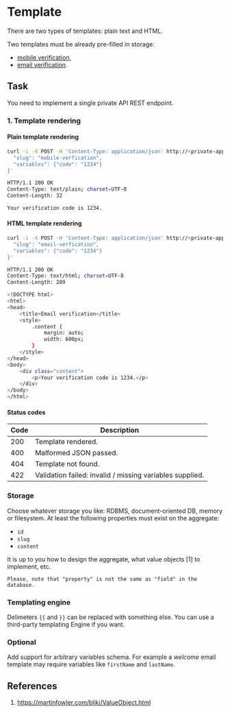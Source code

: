 # Template

There are two types of templates: plain text and HTML.

Two templates must be already pre-filled in storage:

- [mobile verification](../templates/sms-verification.txt),
- [email verification](../templates/email-verification.html).

## Task

You need to implement a single private API REST endpoint.

### 1. Template rendering

#### Plain template rendering

```bash
curl -i -X POST -H 'Content-Type: application/json' http://<private-app>:<port>/templates/render -d '{
  "slug": "mobile-verfication",
  "variables": {"code": "1234"}
}'

HTTP/1.1 200 OK
Content-Type: text/plain; charset=UTF-8
Content-Length: 32

Your verification code is 1234.
```

#### HTML template rendering

```bash
curl -i -X POST -H 'Content-Type: application/json' http://<private-app>:<port>/templates/render -d '{
  "slug": "email-verfication",
  "variables": {"code": "1234"}
}'

HTTP/1.1 200 OK
Content-Type: text/html; charset=UTF-8
Content-Length: 289

<!DOCTYPE html>
<html>
<head>
    <title>Email verification</title>
    <style>
        .content {
            margin: auto;
            width: 600px;
        }
    </style>
</head>
<body>
    <div class="content">
        <p>Your verification code is 1234.</p>
    </div>
</body>
</html>
```

#### Status codes

| Code | Description                                              |
| -----| -------------------------------------------------------- |
| 200  | Template rendered.                                       |
| 400  | Malformed JSON passed.                                   |
| 404  | Template not found.                                      |
| 422  | Validation failed: invalid / missing variables supplied. |

### Storage

Choose whatever storage you like: RDBMS, document-oriented DB, memory or filesystem. At least the following properties must exist on the aggregate:

- `id`
- `slug`
- `content`

It is up to you how to design the aggregate, what value objects [1] to implement, etc.

    Please, note that "property" is not the same as "field" in the database.

### Templating engine

Delimeters `{{` and `}}` can be replaced with something else. You can use a third-party templating Engine if you want.

### Optional

Add support for arbitrary variables schema. For example a _welcome_ email template may require variables like `firstName` and `lastName`.

## References

 1. https://martinfowler.com/bliki/ValueObject.html
